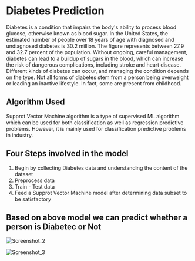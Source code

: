 # Diabetes Prediction

Diabetes is a condition that impairs the body's ability to process blood glucose, otherwise known as blood sugar. In the United States, the estimated number of people over 18 years of age with diagnosed and undiagnosed diabetes is 30.2 million. The figure represents between 27.9 and 32.7 percent of the population. Without ongoing, careful management, diabetes can lead to a buildup of sugars in the blood, which can increase the risk of dangerous complications, including stroke and heart disease. Different kinds of diabetes can occur, and managing the condition depends on the type. Not all forms of diabetes stem from a person being overweight or leading an inactive lifestyle. In fact, some are present from childhood.

## Algorithm Used

Supprot Vector Machine algorithm is a type of supervised ML algorithm which can be used for both classification as well as regression predictive problems. However, it is mainly used for classification predictive problems in industry.

## Four Steps involved in the model

01. Begin by collecting Diabetes data and understanding the content of the dataset
02. Preprocess data
03. Train - Test data
04. Feed a Supprot Vector Machine model after determining data subset to be satisfactory

## Based on above model we can predict whether a person is Diabetec or Not

![Screenshot_2](https://user-images.githubusercontent.com/103004019/168066326-5e5093b5-32b5-4cba-9b47-315075adb9c8.png)

![Screenshot_3](https://user-images.githubusercontent.com/103004019/168066360-05ac8dc3-a571-4ae5-8b17-6e9a4b263dbb.png)
